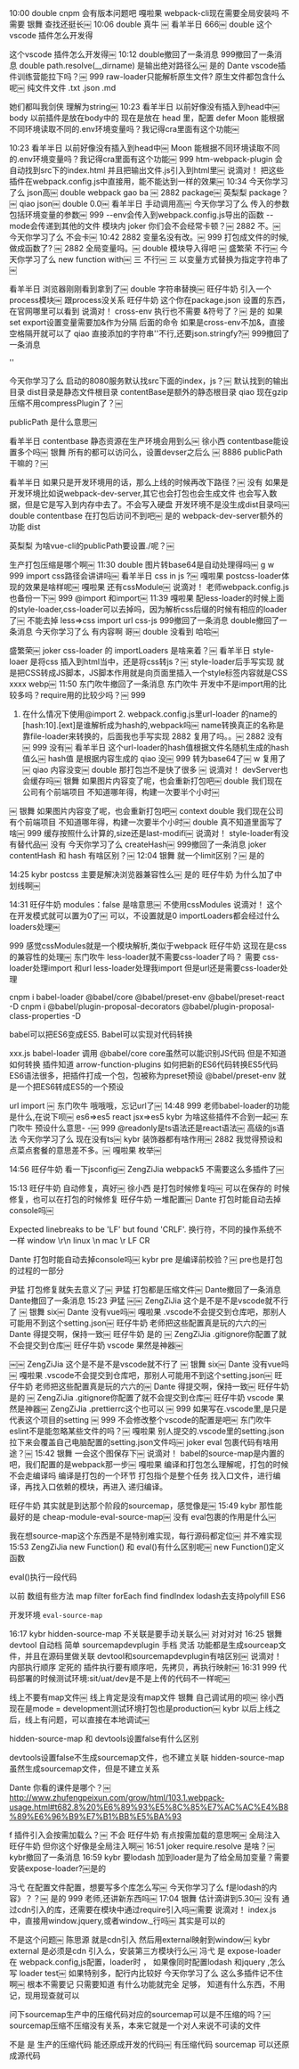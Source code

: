 10:00
double
cnpm  会有版本问题吧
嘎啦果
webpack-cli现在需要全局安装吗 不需要
银舞
查找还挺长￼
10:06
double
真牛 ￼
看羊半日
666￼
double
这个vscode  插件怎么开发得


这个vscode  插件怎么开发得￼
10:12
double撤回了一条消息
999撤回了一条消息
double
path.resolve(__dirname)  是输出绝对路径么￼ 是的
Dante
vscode插件训练营能拉下吗？￼
999
raw-loader只能解析原生文件? 原生文件都包含什么呢￼
纯文件文件
.txt
.json
.md


她们都叫我剑侠
理解为string￼
10:23
看羊半日
以前好像没有插入到head中￼ body
以前插件是放在body中的
现在是放在 head 里，配置  defer 
Moon
能根据不同环境读取不同的.env环境变量吗？我记得cra里面有这个功能￼



10:23
看羊半日
以前好像没有插入到head中￼
Moon
能根据不同环境读取不同的.env环境变量吗？我记得cra里面有这个功能￼
999
htm-webpack-plugin 会自动找到src下的index.html 并且把输出文件.js引入到html里￼
说滴对！
把这些插件在webpack.config.js中直接用，能不能达到一样的效果￼
10:34
今天你学习了么
json高￼
double
webpack gao ba ￼
2882
package￼
英梨梨
package？￼
qiao
json￼
double
0.0￼
看羊半日
手动调用高￼
今天你学习了么
传入的参数 包括环境变量的参数￼
999
--env会传入到webpack.config.js导出的函数
 --mode会传递到其他的文件 模块内
joker
你们会不会经常卡顿？￼
2882
不。￼
今天你学习了么
不会卡￼
10:42
2882
变量名没有改。￼
999
打包成文件的时候,做成函数了? ￼
2882
全局变量吗。￼
double
模块导入得吧 ￼
盛繁荣
不行￼
今天你学习了么
new function  with￼
三
不行￼
三
以变量方式替换为指定字符串了￼


看羊半日
浏览器刚刚看到拿到了￼
double
字符串替换￼
旺仔牛奶
引入一个process模块￼ 跟process没关系
旺仔牛奶
这个你在package.json 设置的东西，在官网哪里可以看到
说滴对！
cross-env 执行也不需要 &符号了？￼
是的
如果set export设置变量需要加&作为分隔 后面的命令
如果是cross-env不加&，直接空格隔开就可以了
qiao
直接添加的字符串''不行,还要json.stringfy?￼
999撤回了一条消息


''

今天你学习了么
启动的8080服务默认找src下面的index，js？￼
默认找到的输出目录 dist目录是静态文件根目录 
contentBase是额外的静态根目录
qiao
现在gzip压缩不用compressPlugin了？￼



publicPath 是什么意思￼

看羊半日
contentbase 静态资源在生产环境会用到么￼
徐小西
contentbase能设置多个吗￼
银舞
所有的都可以访问么，设置devser之后么
￼
8886
publicPath干嘛的？￼


看羊半日
如果只是开发环境用的话，那么上线的时候再改下路径？￼
没有
如果是开发环境比如说webpack-dev-server,其它也会打包也会生成文件
也会写入数据，但是它是写入到内存中去了。不会写入硬盘
开发环境不是没生成dist目录吗￼
double
contentbase 在打包后访问不到吧￼ 是的 webpack-dev-server额外的功能
dist

英梨梨
为啥vue-cli的publicPath要设置./呢？￼




生产打包压缩是哪个啊￼
11:30
double
图片转base64是自动处理得吗￼ g w
999
import css路径会讲讲吗￼
看羊半日
css in js ?￼
嘎啦果
postcss-loader体现的效果是啥样呢￼ 
嘎啦果
还有cssModule￼
说滴对！
老师webpack.config.js也备份一下￼
999
@import 和import￼
11:39
嘎啦果
配less-loader的时候上面的style-loader,css-loader可以去掉吗，因为解析css后缀的时候有相应的loader了￼ 不能去掉 less=>css import url css-js
999撤回了一条消息
double撤回了一条消息
今天你学习了么
有内容啊 哥￼
double
没看到  哈哈￼




盛繁荣￼
joker
css-loader 的 importLoaders 是啥来着？￼
看羊半日
style-loaer 是将css 插入到html当中，还是将css转js？￼
style-loader后手写实现
就是把CSS转成JS脚本，JS脚本作用就是向页面里插入一个style标签内容就是CSS
xxxx
webp￼
11:50
东门吹牛撤回了一条消息
东门吹牛
开发中不是import用的比较多吗？require用的比较少吗？￼
999
1. 在什么情况下使用@import  2. webpack.config.js里url-loader 的name的[hash:10].[ext]是谁解析成为hash的,webpack吗￼
name转换真正的名称是靠file-loader来转换的，后面我也手写实现
2882
 复用了吗。。￼
2882
没有￼
999
没有￼
看羊半日
这个url-loader的hash值根据文件名随机生成的hash值么￼
hash值 是根据内容生成的
qiao
没￼
999
转为base64了￼
w
复用了 ￼
qiao
内容没变￼
double
那打包岂不是快了很多 ￼
说滴对！
devServer也会缓存吗￼
银舞
如果图片内容变了呢，也会重新打包吧￼
double
我们现在公司有个前端项目 不知道哪年得，构建一次要半个小时￼



￼
银舞
如果图片内容变了呢，也会重新打包吧￼
context
double
我们现在公司有个前端项目 不知道哪年得，构建一次要半个小时￼
double
真不知道里面写了啥￼
999
缓存按照什么计算的,size还是last-modifi￼
说滴对！
style-loader有没有替代品￼ 没有
今天你学习了么
createHash￼
999撤回了一条消息
joker
contentHash 和 hash 有啥区别？￼
12:04
银舞
就一个limit区别？￼ 是的

14:25
kybr
postcss 主要是解决浏览器兼容性么￼ 是的
旺仔牛奶
为什么加了中划线啊￼


14:31
旺仔牛奶
modules：false 是啥意思￼ 不使用cssModules
说滴对！
这个在开发模式就可以置为0了￼ 可以，不设置就是0
importLoaders都会经过什么loaders处理￼



999
感觉cssModules就是一个模块解析,类似于webpack
旺仔牛奶
这现在是css的兼容性的处理￼
东门吹牛
less-loader就不需要css-loader了吗？
需要
css-loader处理import 和url
less-loader处理我import
但是url还是需要css-loader处理


cnpm i babel-loader @babel/core @babel/preset-env @babel/preset-react  -D
cnpm i @babel/plugin-proposal-decorators @babel/plugin-proposal-class-properties -D

babel可以把ES6变成ES5. Babel可以实现对代码转换

xxx.js
babel-loader
调用
@babel/core
core虽然可以能识别JS代码
但是不知道如何转换
插件知道  arrow-function-plugins  如何把新的ES6代码转换ES5代码
ES6语法很多，把插件打成一个包，包被称为preset预设
@babel/preset-env 就是一个把ES6转成ES5的一个预设



url import
￼
东门吹牛
哦哦哦，忘记url了￼
14:48
999
老师babel-loader的功能是什么,在说下呗￼
es6=>es5
react jsx=>es5
kybr
为啥这些插件不合到一起￼
东门吹牛
预设什么意思- -￼
999
@readonly是ts语法还是react语法￼
高级的js语法
今天你学习了么
现在没有ts￼
kybr
装饰器都有啥作用￼
2882
我觉得预设和点菜点套餐的意思差不多。￼
嘎啦果
枚举￼

14:56
旺仔牛奶
看一下jsconfig￼
ZengZiJia
webpack5 不需要这么多插件了￼


15:13
旺仔牛奶
自动修复，真好￼
徐小西
是打包时候修复吗￼
可以在保存的 时候修复，也可以在打包的时候修复
旺仔牛奶
一堆配置￼
Dante
打包时能自动去掉console吗￼



Expected linebreaks to be 'LF' but found 'CRLF'.
换行符，不同的操作系统不一样
window \r\n
linux \n
mac \r
LF
CR



Dante
打包时能自动去掉console吗￼
kybr
pre 是编译前校验？￼
pre也是打包的过程的一部分

尹猛
打包修复就失去意义了￼
尹猛
打包都是压缩文件￼
Dante撤回了一条消息
Dante撤回了一条消息
15:23
尹猛
￼￼
ZengZiJia
这个是不是不是vscode就不行了
￼
银舞
six￼
Dante
没有vue吗￼
嘎啦果
.vscode不会提交到仓库吧，那别人可能用不到这个setting.json￼
旺仔牛奶
老师把这些配置真是玩的六六的￼
Dante
得提交啊，保持一致￼
旺仔牛奶
是的
￼
ZengZiJia
.gitignore你配置了就不会提交到仓库￼
旺仔牛奶
vscode 果然是神器￼




￼￼
ZengZiJia
这个是不是不是vscode就不行了
￼
银舞
six￼
Dante
没有vue吗￼
嘎啦果
.vscode不会提交到仓库吧，那别人可能用不到这个setting.json￼
旺仔牛奶
老师把这些配置真是玩的六六的￼
Dante
得提交啊，保持一致￼
旺仔牛奶
是的
￼
ZengZiJia
.gitignore你配置了就不会提交到仓库￼
旺仔牛奶
vscode 果然是神器￼
ZengZiJia
.prettierrc这个也可以
￼
999
如果写在.vscode里,是只是代表这个项目的setting ￼
999
不会修改整个vscode的配置是吧￼
东门吹牛
eslint不是能忽略某些文件的吗？￼
嘎啦果
别人提交的.vscode里的setting.json拉下来会覆盖自己电脑配置的setting.json文件吗￼
joker
eval 包裹代码有啥用途？￼
15:42
银舞
一会这个图保存下￼
说滴对！
babel的source-map是内置的吧，我们配置的是webpack那一步￼
嘎啦果
编译和打包怎么理解呢，打包的时候不会走编译吗
编译是打包的一个环节
打包指个是整个任务
找入口文件，进行编译，再找入口依赖的模块，再进入 递归编译。

旺仔牛奶
其实就是到达那个阶段的sourcemap，感觉像是￼
15:49
kybr
那性能最好的是 cheap-module-eval-source-map￼
没有
eval包裹的作用是什么￼



我在想source-map这个东西是不是特别难实现，每行源码都定位￼ 并不难实现
15:53
ZengZiJia
new Function() 和 eval()有什么区别呢￼
new Function()定义函数

eval()执行一段代码


以前 数组有些方法 map filter forEach find findIndex lodash去支持polyfill
ES6 

开发环境 `eval-source-map`



16:17
kybr
hidden-source-map 不关联是要手动关联么￼ 对对对对
16:25
银舞
devtool 自动档 简单
sourcemapdevplugin 手档 灵活 
功能都是生成sourceap文件，并且在源码里做关联
devtool和sourcemapdevplugin有啥区别￼
说滴对！
内部执行顺序 定死的
插件执行要有顺序吧，先拷贝，再执行映射￼
16:31
999
代码部署的时候测试环境:sit/uat/dev是不是上传的代码不一样呢￼




线上不要有map文件￼ 线上肯定是没有map文件
银舞
自己调试用的呗￼
徐小西
现在是mode = development测试环境打包也是production￼
kybr
以后上线之后，线上有问题，可以直接在本地调试￼

hidden-source-map  和  devtools设置false有什么区别

devtools设置false不生成sourcemap文件，也不建立关联
hidden-source-map虽然生成sourcemap文件，但是不建立关系



Dante
你看的课件是哪个？￼
http://www.zhufengpeixun.com/grow/html/103.1.webpack-usage.html#t682.8%20%E6%89%93%E5%8C%85%E7%AC%AC%E4%B8%89%E6%96%B9%E7%B1%BB%E5%BA%93

f
插件引入会按需加载么？￼ 不会
旺仔牛奶
有点按需加载的意思啊￼ 全局注入
旺仔牛奶
但你这个好像是全局注入啊￼
16:51
joker
require.resolve 是啥？￼
kybr撤回了一条消息
16:59
kybr
要lodash 加到loader是为了给全局加变量？需要安装expose-loader?￼是的



冯弋
在配置文件配置，想要写多个库怎么写￼
今天你学习了么
f是lodash的内容》？？￼ 是的
999
老师,还讲新东西吗￼
17:04
银舞
估计滴讲到5.30￼
没有
通过cdn引入的库，还需要在模块中通过require引入吗￼需要
说滴对！
index.js中，直接用window.jquery,或者window._行吗￼
其实是可以的




不是这个问题￼
陈思源
就是cdn引入 然后用external映射到window￼
kybr
external 是必须是cdn 引入么，安装第三方模块行么￼
冯弋
是 expose-loader 在 webpack.config,js配置，loader时 ，
如果像同时配置lodash 和jquery ,怎么写 loader test￼
如果特别多，配行内比较好
今天你学习了么
这么多插件记不住啊￼
根本不需要记
只需要知道 有什么功能就完全 足够，
知道有什么东西，不用记，现用现查就可以


问下sourcemap生产中的压缩代码对应的sourcemap可以是不压缩的吗？￼
sourcemap压缩不压缩没有关系，本来它就是一个对人来说不可读的文件


不是 是 生产的压缩代码 能还原成开发的代码￼
有压缩代码
sourcemap
可以还原成源代码


